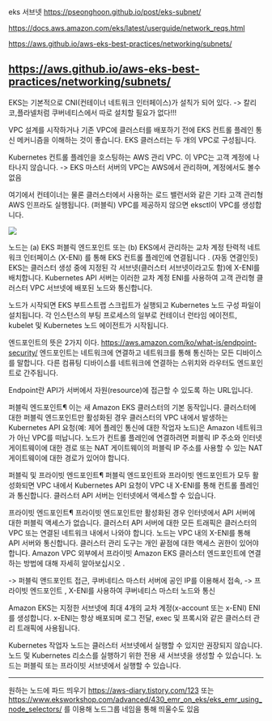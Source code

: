 eks 서브넷
https://pseonghoon.github.io/post/eks-subnet/

https://docs.aws.amazon.com/eks/latest/userguide/network_reqs.html

https://aws.github.io/aws-eks-best-practices/networking/subnets/


https://aws.github.io/aws-eks-best-practices/networking/subnets/
-------------------------------------------------------------------------

EKS는 기본적으로 CNI(컨테이너 네트워크 인터페이스)가 설칙가 되어 있다.
-> 칼리코,플라넬처럼 쿠버네티스에서 따로 설치할 필요가 없다!!!


VPC 설계를 시작하거나 기존 VPC에 클러스터를 배포하기 전에 EKS 컨트롤 플레인 통신 메커니즘을 이해하는 것이 좋습니다.
EKS 클러스터는 두 개의 VPC로 구성됩니다.

Kubernetes 컨트롤 플레인을 호스팅하는 AWS 관리 VPC. 이 VPC는 ​​고객 계정에 나타나지 않습니다.
-> EKS 마스터 서버의 VPC는 AWS에서 관리하며, 계정에서도 볼수 없음

여기에서 컨테이너는 물론 클러스터에서 사용하는 로드 밸런서와 같은 기타 고객 관리형 AWS 인프라도 실행됩니다. (퍼블릭)
VPC를 제공하지 않으면 eksctl이 VPC를 생성합니다.

![](vscode-remote://ssh-remote%2Bmrjaehong.synology.me/home/mrjaehong/Terraform_AWS/md_image/Screenshot%20from%202023-01-13%2018-10-11.png)


노드는 (a) EKS 퍼블릭 엔드포인트 또는 (b) EKS에서 관리하는 교차 계정 탄력적 네트워크 인터페이스 (X-ENI) 를 통해 EKS 컨트롤 플레인에 연결됩니다 . (자동 연결인듯)
EKS는 클러스터 생성 중에 지정된 각 서브넷(클러스터 서브넷이라고도 함)에 X-ENI를 배치합니다. Kubernetes API 서버는 이러한 교차 계정 ENI를 사용하여 고객 관리형 클러스터 VPC 서브넷에 배포된 노드와 통신합니다.

노드가 시작되면 EKS 부트스트랩 스크립트가 실행되고 Kubernetes 노드 구성 파일이 설치됩니다. 각 인스턴스의 부팅 프로세스의 일부로 컨테이너 런타임 에이전트, kubelet 및 Kubernetes 노드 에이전트가 시작됩니다.


엔드포인트의 뜻은 2가지 이다.
https://aws.amazon.com/ko/what-is/endpoint-security/
엔드포인트는 네트워크에 연결하고 네트워크를 통해 통신하는 모든 디바이스를 말합니다. 다른 컴퓨팅 디바이스를 네트워크에 연결하는 스위치와 라우터도 엔드포인트로 간주됩니다.

Endpoint란 API가 서버에서 자원(resource)에 접근할 수 있도록 하는 URL입니다.


퍼블릭 엔드포인트¶
이는 새 Amazon EKS 클러스터의 기본 동작입니다. 클러스터에 대한 퍼블릭 엔드포인트만 활성화된 경우 클러스터의 VPC 내에서 발생하는 Kubernetes API 요청(예: 제어 플레인 통신에 대한 작업자 노드)은 Amazon 네트워크가 아닌 VPC를 떠납니다. 노드가 컨트롤 플레인에 연결하려면 퍼블릭 IP 주소와 인터넷 게이트웨이에 대한 경로 또는 NAT 게이트웨이의 퍼블릭 IP 주소를 사용할 수 있는 NAT 게이트웨이에 대한 경로가 있어야 합니다.

퍼블릭 및 프라이빗 엔드포인트¶
퍼블릭 엔드포인트와 프라이빗 엔드포인트가 모두 활성화되면 VPC 내에서 Kubernetes API 요청이 VPC 내 X-ENI를 통해 컨트롤 플레인과 통신합니다. 클러스터 API 서버는 인터넷에서 액세스할 수 있습니다.

프라이빗 엔드포인트¶
프라이빗 엔드포인트만 활성화된 경우 인터넷에서 API 서버에 대한 퍼블릭 액세스가 없습니다. 클러스터 API 서버에 대한 모든 트래픽은 클러스터의 VPC 또는 연결된 네트워크 내에서 나와야 합니다. 노드는 VPC 내의 X-ENI를 통해 API 서버와 통신합니다. 클러스터 관리 도구는 개인 끝점에 대한 액세스 권한이 있어야 합니다. Amazon VPC 외부에서 프라이빗 Amazon EKS 클러스터 엔드포인트에 연결하는 방법에 대해 자세히 알아보십시오 .

-> 퍼블릭 앤드포인트 접근, 쿠버네티스 마스터 서버에 공인 IP를 이용해서 접속,
-> 프라이빗 엔드포인트 , X-ENI를 사용하여 쿠버네티스 마스터 노드와 통신


Amazon EKS는 지정한 서브넷에 최대 4개의 교차 계정(x-account 또는 x-ENI) ENI를 생성합니다. x-ENI는 항상 배포되며 로그 전달, exec 및 프록시와 같은 클러스터 관리 트래픽에 사용됩니다.

Kubernetes 작업자 노드는 클러스터 서브넷에서 실행할 수 있지만 권장되지 않습니다. 노드 및 Kubernetes 리소스를 실행하기 위한 전용 새 서브넷을 생성할 수 있습니다. 노드는 퍼블릭 또는 프라이빗 서브넷에서 실행할 수 있습니다. 

--------------------------
원하는 노드에 파드 띄우기
https://aws-diary.tistory.com/123
또는 https://www.eksworkshop.com/advanced/430_emr_on_eks/eks_emr_using_node_selectors/
를 이용해 노드그룹 네임을 통해 띄울수도 있음


